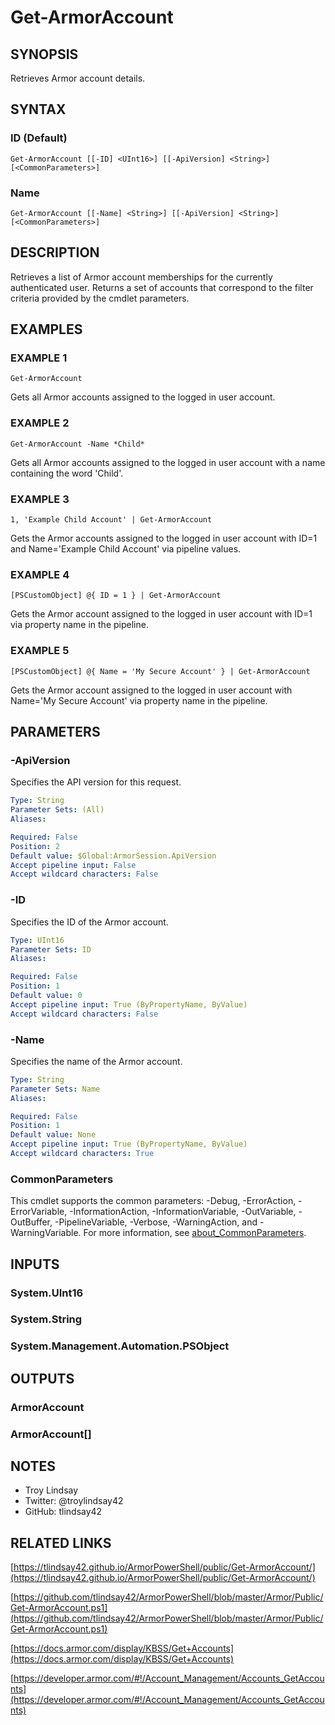 # Get-ArmorAccount

## SYNOPSIS
Retrieves Armor account details.

## SYNTAX

### ID (Default)
```
Get-ArmorAccount [[-ID] <UInt16>] [[-ApiVersion] <String>] [<CommonParameters>]
```

### Name
```
Get-ArmorAccount [[-Name] <String>] [[-ApiVersion] <String>] [<CommonParameters>]
```

## DESCRIPTION
Retrieves a list of Armor account memberships for the currently authenticated
user. 
Returns a set of accounts that correspond to the filter criteria
provided by the cmdlet parameters.

## EXAMPLES

### EXAMPLE 1
```
Get-ArmorAccount
```

Gets all Armor accounts assigned to the logged in user account.

### EXAMPLE 2
```
Get-ArmorAccount -Name *Child*
```

Gets all Armor accounts assigned to the logged in user account with a name
containing the word 'Child'.

### EXAMPLE 3
```
1, 'Example Child Account' | Get-ArmorAccount
```

Gets the Armor accounts assigned to the logged in user account with ID=1 and
Name='Example Child Account' via pipeline values.

### EXAMPLE 4
```
[PSCustomObject] @{ ID = 1 } | Get-ArmorAccount
```

Gets the Armor account assigned to the logged in user account with ID=1 via
property name in the pipeline.

### EXAMPLE 5
```
[PSCustomObject] @{ Name = 'My Secure Account' } | Get-ArmorAccount
```

Gets the Armor account assigned to the logged in user account with
Name='My Secure Account' via property name in the pipeline.

## PARAMETERS

### -ApiVersion
Specifies the API version for this request.

```yaml
Type: String
Parameter Sets: (All)
Aliases:

Required: False
Position: 2
Default value: $Global:ArmorSession.ApiVersion
Accept pipeline input: False
Accept wildcard characters: False
```

### -ID
Specifies the ID of the Armor account.

```yaml
Type: UInt16
Parameter Sets: ID
Aliases:

Required: False
Position: 1
Default value: 0
Accept pipeline input: True (ByPropertyName, ByValue)
Accept wildcard characters: False
```

### -Name
Specifies the name of the Armor account.

```yaml
Type: String
Parameter Sets: Name
Aliases:

Required: False
Position: 1
Default value: None
Accept pipeline input: True (ByPropertyName, ByValue)
Accept wildcard characters: True
```

### CommonParameters
This cmdlet supports the common parameters: -Debug, -ErrorAction, -ErrorVariable, -InformationAction, -InformationVariable, -OutVariable, -OutBuffer, -PipelineVariable, -Verbose, -WarningAction, and -WarningVariable. For more information, see [about_CommonParameters](http://go.microsoft.com/fwlink/?LinkID=113216).

## INPUTS

### System.UInt16
### System.String
### System.Management.Automation.PSObject
## OUTPUTS

### ArmorAccount
### ArmorAccount[]
## NOTES
- Troy Lindsay
- Twitter: @troylindsay42
- GitHub: tlindsay42

## RELATED LINKS

[https://tlindsay42.github.io/ArmorPowerShell/public/Get-ArmorAccount/](https://tlindsay42.github.io/ArmorPowerShell/public/Get-ArmorAccount/)

[https://github.com/tlindsay42/ArmorPowerShell/blob/master/Armor/Public/Get-ArmorAccount.ps1](https://github.com/tlindsay42/ArmorPowerShell/blob/master/Armor/Public/Get-ArmorAccount.ps1)

[https://docs.armor.com/display/KBSS/Get+Accounts](https://docs.armor.com/display/KBSS/Get+Accounts)

[https://developer.armor.com/#!/Account_Management/Accounts_GetAccounts](https://developer.armor.com/#!/Account_Management/Accounts_GetAccounts)

